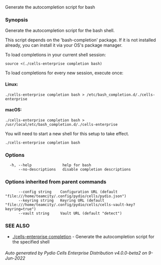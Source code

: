 Generate the autocompletion script for bash

### Synopsis

Generate the autocompletion script for the bash shell.

This script depends on the 'bash-completion' package.
If it is not installed already, you can install it via your OS's package manager.

To load completions in your current shell session:

	source <(./cells-enterprise completion bash)

To load completions for every new session, execute once:

#### Linux:

	./cells-enterprise completion bash > /etc/bash_completion.d/./cells-enterprise

#### macOS:

	./cells-enterprise completion bash > /usr/local/etc/bash_completion.d/./cells-enterprise

You will need to start a new shell for this setup to take effect.


```
./cells-enterprise completion bash
```

### Options

```
  -h, --help              help for bash
      --no-descriptions   disable completion descriptions
```

### Options inherited from parent commands

```
      --config string    Configuration URL (default "file:///home/teamcity/.config/pydio/cells/pydio.json")
      --keyring string   Keyring URL (default "file:///home/teamcity/.config/pydio/cells/cells-vault-key?keyring=true")
      --vault string     Vault URL (default "detect")
```

### SEE ALSO

* [./cells-enterprise completion](./cells-enterprise-completion)	 - Generate the autocompletion script for the specified shell

###### Auto generated by Pydio Cells Enterprise Distribution v4.0.0-beta2 on 9-Jun-2022
